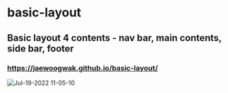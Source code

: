 # basic-layout
## Basic layout 4 contents - nav bar, main contents, side bar, footer

### https://jaewoogwak.github.io/basic-layout/

![Jul-19-2022 11-05-10](https://user-images.githubusercontent.com/62415600/179648835-3d6f2491-45a9-4660-989b-01d7e3902c42.gif)
